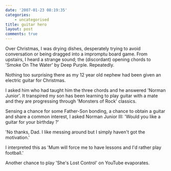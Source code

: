 ```yaml
---
date: '2007-01-23 08:19:35'
categories:
    - uncategorised
title: guitar hero
layout: post
comments: true
---
```


Over Christmas, I was drying dishes, desperately trying to avoid
conversation or being dragged into a impromptu board game. From
upstairs, I heard a strange sound; the (discordant) opening chords to
'Smoke On The Water' by Deep Purple. Repeatedly.

Nothing too surprising there as my 12 year old nephew had been given an
electric guitar for Christmas.

I asked him who had taught him the three chords and he answered 'Norman
Junior'. It transpired my son has been learning to play guitar with a
mate and they are progressing through 'Monsters of Rock' classics.

Sensing a chance for some Father-Son bonding, a chance to obtain a
guitar and share a common interest, I asked Norman Junior III: 'Would
you like a guitar for your birthday ?'

'No thanks, Dad. I like messing around but I simply haven't got the
motivation.'

I interpreted this as 'Mum will force me to have lessons and I'd rather
play football.'

Another chance to play 'She's Lost Control' on YouTube evaporates.

